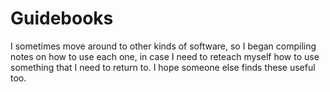 # Guidebooks
I sometimes move around to other kinds of software, so I began compiling notes on how to use each one, in case I need to reteach myself how to use something that I need to return to. I hope someone else finds these useful too.

